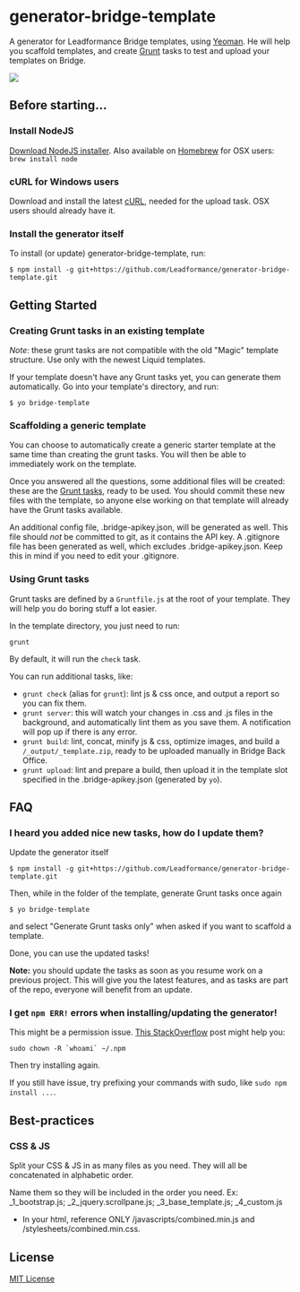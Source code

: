 # generator-bridge-template

A generator for Leadformance Bridge templates, using [Yeoman](http://yeoman.io).
He will help you scaffold templates, and create [Grunt](http://gruntjs.com) tasks to test and upload your templates on Bridge.

![](http://i.imgur.com/CYiHTVE.png)

## Before starting...

### Install NodeJS

[Download NodeJS installer](http://nodejs.org).
Also available on [Homebrew](http://brew.sh) for OSX users: `brew install node`

### cURL for Windows users

Download and install the latest [cURL](http://curl.haxx.se), needed for the upload task.
OSX users should already have it.

### Install the generator itself

To install (or update) generator-bridge-template, run:

```
$ npm install -g git+https://github.com/Leadformance/generator-bridge-template.git
```

## Getting Started

### Creating Grunt tasks in an existing template

*Note*: these grunt tasks are not compatible with the old "Magic" template structure. Use only with the newest Liquid templates.

If your template doesn't have any Grunt tasks yet, you can generate them automatically.
Go into your template's directory, and run:

```
$ yo bridge-template
```

### Scaffolding a generic template

You can choose to automatically create a generic starter template at the same time than creating the grunt tasks.
You will then be able to immediately work on the template.

Once you answered all the questions, some additional files will be created: these are the [Grunt tasks](#using-grunt-tasks), ready to be used.
You should commit these new files with the template, so anyone else working on that template will already have the Grunt tasks available.

An additional config file, .bridge-apikey.json, will be generated as well.
This file should *not* be committed to git, as it contains the API key.
A .gitignore file has been generated as well, which excludes .bridge-apikey.json.
Keep this in mind if you need to edit your .gitignore.

### Using Grunt tasks

Grunt tasks are defined by a `Gruntfile.js` at the root of your template.
They will help you do boring stuff a lot easier.

In the template directory, you just need to run:

```
grunt
```

By default, it will run the `check` task.

You can run additional tasks, like:

- `grunt check` (alias for `grunt`): lint js & css once, and output a report so you can fix them.
- `grunt server`: this will watch your changes in .css and .js files in the background, and automatically lint them as you save them. A notification will pop up if there is any error.
- `grunt build`: lint, concat, minify js & css, optimize images, and build a `/_output/_template.zip`, ready to be uploaded manually in Bridge Back Office.
- `grunt upload`: lint and prepare a build, then upload it in the template slot specified in the .bridge-apikey.json (generated by `yo`).

## FAQ

### I heard you added nice new tasks, how do I update them?

Update the generator itself

```
$ npm install -g git+https://github.com/Leadformance/generator-bridge-template.git
```

Then, while in the folder of the template, generate Grunt tasks once again

```
$ yo bridge-template
```

and select "Generate Grunt tasks only" when asked if you want to scaffold a template.

Done, you can use the updated tasks!

**Note:** you should update the tasks as soon as you resume work on a previous project. This will give you the latest features, and as tasks are part of the repo, everyone will benefit from an update.

### I get `npm ERR!` errors when installing/updating the generator!

This might be a permission issue.
[This StackOverflow](http://stackoverflow.com/a/16151707) post might help you:

```
sudo chown -R `whoami` ~/.npm
```

Then try installing again.

If you still have issue, try prefixing your commands with sudo, like `sudo npm install ...`.

## Best-practices

### CSS & JS

Split your CSS & JS in as many files as you need. They will all be concatenated in alphabetic order.

Name them so they will be included in the order you need.
Ex: _1_bootstrap.js; _2_jquery.scrollpane.js; _3_base_template.js; _4_custom.js

- In your html, reference ONLY /javascripts/combined.min.js and /stylesheets/combined.min.css.

## License

[MIT License](http://en.wikipedia.org/wiki/MIT_License)
